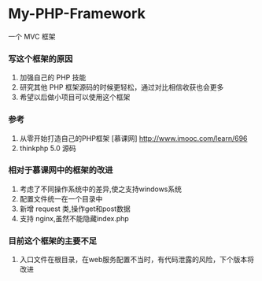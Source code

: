 # My-PHP-Framework  
一个 MVC 框架

### 写这个框架的原因  
1. 加强自己的 PHP 技能
2. 研究其他 PHP 框架源码的时候更轻松，通过对比相信收获也会更多
3. 希望以后做小项目可以使用这个框架

### 参考  
1. 从零开始打造自己的PHP框架 [慕课网] http://www.imooc.com/learn/696 
2. thinkphp 5.0 源码

### 相对于慕课网中的框架的改进
1. 考虑了不同操作系统中的差异,使之支持windows系统
2. 配置文件统一在一个目录中
3. 新增 request 类,操作get和post数据
4. 支持 nginx,虽然不能隐藏index.php


### 目前这个框架的主要不足
1. 入口文件在根目录，在web服务配置不当时，有代码泄露的风险，下个版本将改进